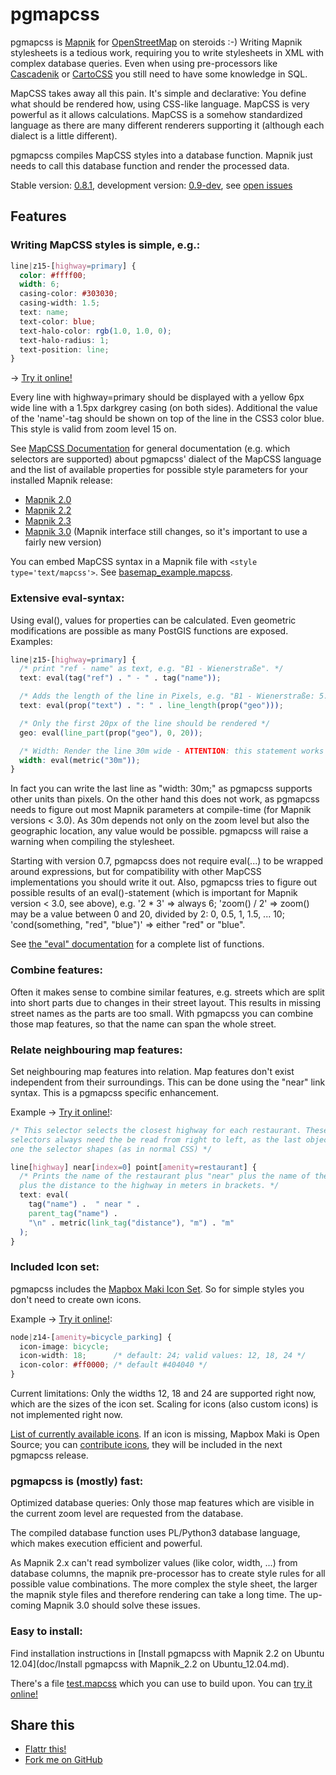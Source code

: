 pgmapcss
========
pgmapcss is [Mapnik](http://www.mapnik.org/) for [OpenStreetMap](http://www.openstreetmap.org/) on steroids :-) Writing Mapnik stylesheets is a tedious work, requiring you to write stylesheets in XML with complex database queries. Even when using pre-processors like [Cascadenik](https://github.com/mapnik/Cascadenik) or [CartoCSS](http://wiki.openstreetmap.org/wiki/Carto) you still need to have some knowledge in SQL.

MapCSS takes away all this pain. It's simple and declarative: You define what should be rendered how, using CSS-like language. MapCSS is very powerful as it allows calculations. MapCSS is a somehow standardized language as there are many different renderers supporting it (although each dialect is a little different).

pgmapcss compiles MapCSS styles into a database function. Mapnik just needs to call this database function and render the processed data.

Stable version: [0.8.1](https://github.com/plepe/pgmapcss), development version: [0.9-dev](https://github.com/plepe/pgmapcss/tree/branch-0.9), see [open issues](https://github.com/plepe/pgmapcss/milestones/Version%200.9)

Features
--------
### Writing MapCSS styles is simple, e.g.: ###
```css
line|z15-[highway=primary] {
  color: #ffff00;
  width: 6;
  casing-color: #303030;
  casing-width: 1.5;
  text: name;
  text-color: blue;
  text-halo-color: rgb(1.0, 1.0, 0);
  text-halo-radius: 1;
  text-position: line;
}
```
&rarr; [Try it online!](http://pgmapcss.openstreetbrowser.org/?style=585f5&zoom=16&lat=48.2001&lon=16.3704)

Every line with highway=primary should be displayed with a yellow 6px wide line with a 1.5px darkgrey casing (on both sides). Additional the value of the 'name'-tag should be shown on top of the line in the CSS3 color blue. This style is valid from zoom level 15 on.

See [MapCSS Documentation](doc/MapCSS.creole) for general documentation (e.g. which selectors are supported) about pgmapcss' dialect of the MapCSS language and the list of available properties for possible style parameters for your installed Mapnik release:
* [Mapnik 2.0](doc/mapnik-2.0.md)
* [Mapnik 2.2](doc/mapnik-2.2.md)
* [Mapnik 2.3](doc/mapnik-2.3.md)
* [Mapnik 3.0](doc/mapnik-3.0.md) (Mapnik interface still changes, so it's important to use a fairly new version)

You can embed MapCSS syntax in a Mapnik file with `<style type='text/mapcss'>`. See [basemap_example.mapcss](./basemap_example.mapcss).

### Extensive eval-syntax: ###

Using eval(), values for properties can be calculated. Even geometric modifications are possible as many PostGIS functions are exposed. Examples:
```css
line|z15-[highway=primary] {
  /* print "ref - name" as text, e.g. "B1 - Wienerstraße". */
  text: eval(tag("ref") . " - " . tag("name"));

  /* Adds the length of the line in Pixels, e.g. "B1 - Wienerstraße: 5.43" */
  text: eval(prop("text") . ": " . line_length(prop("geo")));

  /* Only the first 20px of the line should be rendered */
  geo: eval(line_part(prop("geo"), 0, 20));

  /* Width: Render the line 30m wide - ATTENTION: this statement works only with Mapnik >= 3.0 */
  width: eval(metric("30m"));
}
```

In fact you can write the last line as "width: 30m;" as pgmapcss supports other units than pixels. On the other hand this does not work, as pgmapcss needs to figure out most Mapnik parameters at compile-time (for Mapnik versions &lt; 3.0). As 30m depends not only on the zoom level but also the geographic location, any value would be possible. pgmapcss will raise a warning when compiling the stylesheet.

Starting with version 0.7, pgmapcss does not require eval(...) to be wrapped around expressions, but for compatibility with other MapCSS implementations you should write it out. Also, pgmapcss tries to figure out possible results of an eval()-statement (which is important for Mapnik version &lt; 3.0, see above), e.g. '2 * 3' => always 6; 'zoom() / 2' => zoom() may be a value between 0 and 20, divided by 2: 0, 0.5, 1, 1.5, ... 10; 'cond(something, "red", "blue")' => either "red" or "blue".

See [the "eval" documentation](doc/eval.creole) for a complete list of functions.

### Combine features: ###

Often it makes sense to combine similar features, e.g. streets which are split into short parts due to changes in their street layout. This results in missing street names as the parts are too small. With pgmapcss you can combine those map features, so that the name can span the whole street.

### Relate neighbouring map features: ###

Set neighbouring map features into relation. Map features don't exist independent from their surroundings. This can be done using the "near" link syntax. This is a pgmapcss specific enhancement.

Example &rarr; [Try it online!](http://pgmapcss.openstreetbrowser.org/?style=df790&zoom=16&lat=48.1995&lon=16.3559):
```css
/* This selector selects the closest highway for each restaurant. These
selectors always need the be read from right to left, as the last object is the
one the selector shapes (as in normal CSS) */

line[highway] near[index=0] point[amenity=restaurant] {
  /* Prints the name of the restaurant plus "near" plus the name of the highway
  plus the distance to the highway in meters in brackets. */
  text: eval(
    tag("name") .  " near " .
    parent_tag("name") .
    "\n" . metric(link_tag("distance"), "m") . "m"
  );
}
```

### Included Icon set: ###
pgmapcss includes the [Mapbox Maki Icon Set](https://www.mapbox.com/maki/). So for simple styles you don't need to create own icons.

Example &rarr; [Try it online!](http://pgmapcss.openstreetbrowser.org/?style=e8110&zoom=14&lat=48.2098&lon=16.3725):
```css
node|z14-[amenity=bicycle_parking] {
  icon-image: bicycle;
  icon-width: 18;      /* default: 24; valid values: 12, 18, 24 */
  icon-color: #ff0000; /* default #404040 */
}
```

Current limitations: Only the widths 12, 18 and 24 are supported right now, which are the sizes of the icon set. Scaling for icons (also custom icons) is not implemented right now.

[List of currently available icons](doc/Mapbox_Maki_icons.md). If an icon is missing, Mapbox Maki is Open Source; you can [contribute icons](https://github.com/mapbox/maki), they will be included in the next pgmapcss release.

### pgmapcss is (mostly) fast: ###

Optimized database queries: Only those map features which are visible in the current zoom level are requested from the database.

The compiled database function uses PL/Python3 database language, which makes execution efficient and powerful.

As Mapnik 2.x can't read symbolizer values (like color, width, ...) from database columns, the mapnik pre-processor has to create style rules for all possible value combinations. The more complex the style sheet, the larger the mapnik style files and therefore rendering can take a long time. The up-coming Mapnik 3.0 should solve these issues.

### Easy to install: ###

Find installation instructions in [Install pgmapcss with Mapnik 2.2 on Ubuntu 12.04](doc/Install pgmapcss with Mapnik_2.2 on Ubuntu_12.04.md).

There's a file [test.mapcss](./test.mapcss) which you can use to build upon. You can [try it online!](http://pgmapcss.openstreetbrowser.org/?style=f457f&zoom=14&lat=48.2098&lon=16.3725)

Share this
----------
* [Flattr this!](https://flattr.com/submit/auto?user_id=plepe&url=https://github.com/plepe/pgmapcss&title=PGMapCSS&language=&tags=github&category=software)
* [Fork me on GitHub](https://github.com/plepe/pgmapcss)
